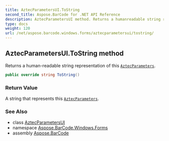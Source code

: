 ```yaml
---
title: AztecParametersUI.ToString
second_title: Aspose.BarCode for .NET API Reference
description: AztecParametersUI method. Returns a humanreadable string representation of this AztecParameters
type: docs
weight: 120
url: /net/aspose.barcode.windows.forms/aztecparametersui/tostring/
---
```

## AztecParametersUI.ToString method

Returns a human-readable string representation of this [`AztecParameters`](../../../aspose.barcode.generation/aztecparameters/).

```csharp
public override string ToString()
```

### Return Value

A string that represents this [`AztecParameters`](../../../aspose.barcode.generation/aztecparameters/).

### See Also

* class [AztecParametersUI](../)
* namespace [Aspose.BarCode.Windows.Forms](../../../aspose.barcode.windows.forms/)
* assembly [Aspose.BarCode](../../../)



